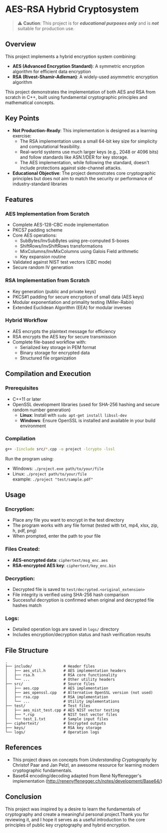 # AES-RSA Hybrid Cryptosystem
> ⚠️ **Caution**: This project is for ***educational purposes only*** and is ***not*** suitable for production use.

## Overview
This project implements a hybrid encryption system combining:
* **AES (Advanced Encryption Standard)**: A symmetric encryption algorithm for efficient data encryption
* **RSA (Rivest-Shamir-Adleman)**: A widely-used asymmetric encryption algorithm
  
This project demonstrates the implementation of both AES and RSA from scratch in C++, built using fundamental cryptographic principles and mathematical concepts.

## Key Points
* **Not Production-Ready**: This implementation is designed as a learning exercise:
  - The RSA implementation uses a small 64-bit key size for simplicity and computational feasibility.
  - Real-world systems use much larger keys (e.g., 2048 or 4096 bits) and follow standards like ASN.1/DER for key storage.
  - The AES implementation, while following the standard, doesn't include protections against side-channel attacks.
* **Educational Objective**: The project demonstrates core cryptographic principles but does not aim to match the security or performance of industry-standard libraries

## Features

### AES Implementation from Scratch
- Complete AES-128-CBC mode implementation
- PKCS7 padding scheme
- Core AES operations:
  - SubBytes/InvSubBytes using pre-computed S-boxes
  - ShiftRows/InvShiftRows transformations
  - MixColumns/InvMixColumns using Galois Field arithmetic
  - Key expansion routine
- Validated against NIST test vectors (CBC mode)
- Secure random IV generation

### RSA Implementation from Scratch
- Key generation (public and private keys)
- PKCS#1 padding for secure encryption of small data (AES keys)
- Modular exponentiation and primality testing (Miller-Rabin)
- Extended Euclidean Algorithm (EEA) for modular inverses

### Hybrid Workflow
- AES encrypts the plaintext message for efficiency
- RSA encrypts the AES key for secure transmission
- Complete file-based workflow with:
  - Serialized key storage in PEM format
  - Binary storage for encrypted data
  - Structured file organization


## Compilation and Execution
### Prerequisites
* C++11 or later
* OpenSSL development libraries (used for SHA-256 hashing and secure random number generation)
  * **Linux**: Install with `sudo apt-get install libssl-dev`
  * **Windows**: Ensure OpenSSL is installed and available in your build environment

### Compilation
```bash
g++ -Iinclude src/*.cpp -o project -lcrypto -lssl
```
Run the program using:
- Windows: `./project.exe path/to/your/file`
- Linux: `./project path/to/your/file`<br>
example: `./project "test/sample.pdf"`

## Usage

### Encryption:
- Place any file you want to encrypt in the test directory
- The program works with any file format (tested with txt, mp4, xlsx, zip, h, pdf, png)
- When prompted, enter the path to your file

### Files Created:
- **AES-encrypted data**: `ciphertext/msg_enc.aes`
- **RSA-encrypted AES key**: `ciphertext/key_enc.bin`

### Decryption:
- Decrypted file is saved to `test/decrypted.<original_extension>`
- File integrity is verified using SHA-256 hash comparison
- Successful decryption is confirmed when original and decrypted file hashes match

### Logs:
- Detailed operation logs are saved in `logs/` directory
- Includes encryption/decryption status and hash verification results

## File Structure
```
.
├── include/              # Header files
│   ├── aes_util.h        # AES implementation headers
│   ├── rsa.h             # RSA core functionality
│   └── ...               # Other utility headers
├── src/                  # Source files
│   ├── aes.cpp           # AES implementation
│   ├── aes_openssl.cpp   # Alternative OpenSSL version (not used)
│   ├── rsa.cpp           # RSA implementation
│   └── ...               # Utility implementations
├── test/                 # Test files
│   ├── aes_nist_test.cpp # AES NIST vector testing
│   ├── *.rsp             # NIST test vector files
│   └── test_1.txt        # Sample input files
├── ciphertext/           # Encrypted outputs
├── keys/                 # RSA key storage
└── logs/                 # Operation logs
```

## References
- This project draws on concepts from *Understanding Cryptography* by Christof Paar and Jan Pelzl, an awesome resource for learning modern cryptographic fundamentals.
- Base64 encoding/decoding adapted from René Nyffenegger's implementation (http://renenyffenegger.ch/notes/development/Base64/)

## Conclusion
This project was inspired by a desire to learn the fundamentals of cryptography and create a meaningful personal project.Thank you for reviewing it, and I hope it serves as a useful introduction to the core principles of public key cryptography and hybrid encryption.

